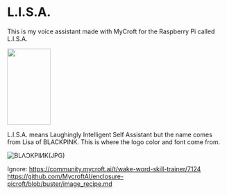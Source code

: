 # L.I.S.A.
This is my voice assistant made with MyCroft for the Raspberry Pi called L.I.S.A.

<img src="https://user-images.githubusercontent.com/65157905/113275663-4bae2b80-92df-11eb-9a1a-1d8d918dd51a.png" width="100" height="175">

L.I.S.A. means Laughingly Intelligent Self Assistant but the name comes from Lisa of BLACKPINK. This is where the logo color and font come from. 

![BLΛƆKPIИK(JPG)](https://user-images.githubusercontent.com/65157905/113273885-5e276580-92dd-11eb-82b4-1634bb40a267.jpg)




Ignore: https://community.mycroft.ai/t/wake-word-skill-trainer/7124
        https://github.com/MycroftAI/enclosure-picroft/blob/buster/image_recipe.md
